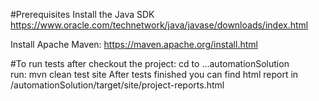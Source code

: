#Prerequisites
Install the Java SDK
https://www.oracle.com/technetwork/java/javase/downloads/index.html
 
Install Apache Maven:
https://maven.apache.org/install.html

#To run tests after checkout the project:
cd to ...automationSolution\
run:
mvn clean test site
After tests finished you can find html report in /automationSolution/target/site/project-reports.html